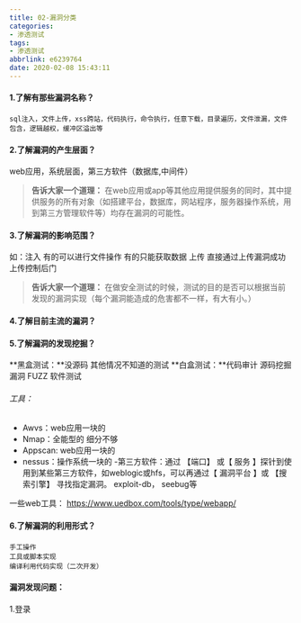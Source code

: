 ```yaml
---
title: 02-漏洞分类
categories:
- 渗透测试
tags:
- 渗透测试
abbrlink: e6239764
date: 2020-02-08 15:43:11
---
```



  
#### 1.了解有那些漏洞名称？

    sql注入，文件上传，xss跨站，代码执行，命令执行，任意下载，目录遍历，文件泄漏，文件包含，逻辑越权，缓冲区溢出等

  
#### 2.了解漏洞的产生层面？

web应用，系统层面，第三方软件（数据库,中间件）

 >  **告诉大家一个道理：** 在web应用或app等其他应用提供服务的同时，其中提供服务的所有对象（如搭建平台，数据库，网站程序，服务器操作系统，用到第三方管理软件等）均存在漏洞的可能性。

  
#### 3.了解漏洞的影响范围？

如：注入 有的可以进行文件操作 有的只能获取数据
       上传  直接通过上传漏洞成功上传控制后门

> **告诉大家一个道理：** 在做安全测试的时候，测试的目的是否可以根据当前发现的漏洞实现（每个漏洞能造成的危害都不一样，有大有小。）


  
#### 4.了解目前主流的漏洞？


  
#### 5.了解漏洞的发现挖掘？

**黑盒测试：**没源码 其他情况不知道的测试
**白盒测试：**代码审计  源码挖掘漏洞  FUZZ 软件测试

###### 工具：

- Awvs：web应用一块的
- Nmap：全能型的 细分不够
- Appscan:  web应用一块的
- nessus：操作系统一块的
  -第三方软件：通过 【端口】 或【 服务 】探针到使用到某些第三方软件，如weblogic或hfs，可以再通过【 漏洞平台 】或 【搜索引擎】 寻找指定漏洞。
  exploit-db，    seebug等

一些web工具：  https://www.uedbox.com/tools/type/webapp/




  
#### 6.了解漏洞的利用形式？

    手工操作
    工具或脚本实现
    编译利用代码实现（二次开发）



  
#### 漏洞发现问题：

1.登录

